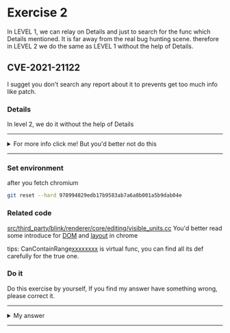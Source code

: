 # Exercise 2

In LEVEL 1, we can relay on Details and just to search for the func which Details mentioned. It is far away from the real bug hunting scene. therefore in LEVEL 2 we do the same as LEVEL 1 without the help of Details.

## CVE-2021-21122
I sugget you don't search any report about it to prevents get too much info like patch.


### Details

In level 2, we do it without the help of Details


---------

<details>
  <summary>For more info click me! But you'd better not do this</summary>

  https://bugs.chromium.org/p/chromium/issues/detail?id=1162131#c13

</details>

--------

### Set environment

after you fetch chromium
```sh
git reset --hard 978994829edb17b9583ab7a6a8b001a5b9dab04e
```

### Related code

[src/third_party/blink/renderer/core/editing/visible_units.cc](https://source.chromium.org/chromium/chromium/src/+/978994829edb17b9583ab7a6a8b001a5b9dab04e:third_party/blink/renderer/core/editing/visible_units.cc)
You'd better read some introduce for [DOM](https://chromium.googlesource.com/chromium/src/+/8689d5f68d3ce081fb0b81230a4f316c03221418/third_party/blink/renderer/core/dom/#dom) and [layout](https://chromium.googlesource.com/chromium/src/+/8689d5f68d3ce081fb0b81230a4f316c03221418/third_party/blink/renderer/core/layout/#blink-layout) in chrome

tips: CanContainRange[xxxxxxxx]() is virtual func, you can find all its def carefully for the true one.
### Do it
Do this exercise by yourself, If you find my answer have something wrong, please correct it.


---------

<details>
  <summary>My answer</summary>
  
  At first, I analysis the [patched file](https://source.chromium.org/chromium/chromium/src/+/978994829edb17b9583ab7a6a8b001a5b9dab04e:third_party/blink/renderer/core/layout/hit_test_result.cc), but have no idea about the bug, so I see more about this cve at issue website. I notice that it was found by [Grammarinator fuzzer](https://github.com/renatahodovan/grammarinator), and when I want to use this fuzzer to continue this analysis, the usage can't run properly at my local. I don't make much time on environment or it's usage, because I don't think I can do the same as the author of this fuzzer in just two days :/

  Some bug found by fuzzer are difficult to find by analysis the source files, so I want continue this work with the help of break trace which author [pasted](https://bugs.chromium.org/p/chromium/issues/detail?id=1162131).
  
  I decide to analysis these func from top to bottom, the first
  ```c++
bool EndsOfNodeAreVisuallyDistinctPositions(const Node* node) {
  if (!node)
    return false;

  LayoutObject* layout_object = node->GetLayoutObject();
  if (!layout_object)
    return false;

  if (!layout_object->IsInline())
    return true;

  // Don't include inline tables.
  if (IsA<HTMLTableElement>(*node))
    return false;

  // A Marquee elements are moving so we should assume their ends are always
  // visibily distinct.
  if (IsA<HTMLMarqueeElement>(*node))
    return true;

  // There is a VisiblePosition inside an empty inline-block container.
  return layout_object->IsAtomicInlineLevel() &&
         CanHaveChildrenForEditing(node) &&
         !To<LayoutBox>(layout_object)->Size().IsEmpty() &&         [1]
         !HasRenderedNonAnonymousDescendantsWithHeight(layout_object);
}
  ```
  We can know [1] trigger the uaf from break trace. So the `layout_object` can be free before call [1]. `layout_object->IsAtomicInlineLevel()` seems like just a judgement, so we can analysis `CanHaveChildrenForEditing(node)`. Because `layout_object` get from `node`, so `layout_object` can be deleted by `node`.

  ```c++
inline bool CanHaveChildrenForEditing(const Node* node) {
  return !node->IsTextNode() && node->CanContainRangeEndPoint();
}
  ```
  `node->CanContainRangeEndPoint()` is a virtual func which can be override. At first I ignore this point and just notice this func return false...
  ```c++
bool HTMLMeterElement::CanContainRangeEndPoint() const {
  GetDocument().UpdateStyleAndLayoutTreeForNode(this);          [2]
  return GetComputedStyle() && !GetComputedStyle()->HasEffectiveAppearance();
}
  ```
  Notice this UpdateStyle, I guess it can delete object.
  ```c++
void Document::UpdateStyleAndLayoutTreeForNode(const Node* node) {
  [ ... ]
  DisplayLockUtilities::ScopedForcedUpdate scoped_update_forced(node);
  UpdateStyleAndLayoutTree();  [3]
}
  ```
  in [3] and later will call delete, we can get this by call tree.
  ```shell
  #1 0x563e4438c880 in Free base/allocator/partition_allocator/partition_root.h:673
  #2 0x563e4438c880 in operator delete third_party/blink/renderer/core/layout/layout_object.cc:240   [4]
  #3 0x563e443c643f in blink::LayoutObject::Destroy() third_party/blink/renderer/core/layout/layout_object.cc:3826
  #4 0x563e443c6169 in blink::LayoutObject::DestroyAndCleanupAnonymousWrappers() layout_object.cc:?
  #5 0x563e42da53d3 in blink::Node::DetachLayoutTree(bool) third_party/blink/renderer/core/dom/node.cc:1714
  #6 0x563e42c3b542 in blink::Element::DetachLayoutTree(bool) element.cc:?
  #7 0x563e42a818bd in blink::ContainerNode::DetachLayoutTree(bool) third_party/blink/renderer/core/dom/container_node.cc:1014
  #8 0x563e42c3b534 in blink::Element::DetachLayoutTree(bool) third_party/blink/renderer/core/dom/element.cc:2807
  #9 0x563e42a818bd in blink::ContainerNode::DetachLayoutTree(bool) third_party/blink/renderer/core/dom/container_node.cc:1014
  #10 0x563e42c3b534 in blink::Element::DetachLayoutTree(bool) third_party/blink/renderer/core/dom/element.cc:2807
  #11 0x563e42da4968 in blink::Node::ReattachLayoutTree(blink::Node::AttachContext&) third_party/blink/renderer/core/dom/node.cc:1679
  #12 0x563e42c43106 in blink::Element::RebuildLayoutTree(blink::WhitespaceAttacher&) third_party/blink/renderer/core/dom/element.cc:3163
  #13 0x563e42a8660a in blink::ContainerNode::RebuildLayoutTreeForChild(blink::Node*, blink::WhitespaceAttacher&) third_party/blink/renderer/core/dom/container_node.cc:1378
  #14 0x563e42a869ca in blink::ContainerNode::RebuildChildrenLayoutTrees(blink::WhitespaceAttacher&) third_party/blink/renderer/core/dom/container_node.cc:1403
  #15 0x563e42c43428 in blink::Element::RebuildLayoutTree(blink::WhitespaceAttacher&) third_party/blink/renderer/core/dom/element.cc:3192
  #16 0x563e4293af00 in blink::StyleEngine::RebuildLayoutTree() third_party/blink/renderer/core/css/style_engine.cc:2071
  #17 0x563e4293c4d7 in blink::StyleEngine::UpdateStyleAndLayoutTree() third_party/blink/renderer/core/css/style_engine.cc:2110
  #18 0x563e42aee703 in blink::Document::UpdateStyle() third_party/blink/renderer/core/dom/document.cc:2540
  #19 0x563e42ade9f6 in blink::Document::UpdateStyleAndLayoutTree() third_party/blink/renderer/core/dom/document.cc:2493
  #20 0x563e42af049b in blink::Document::UpdateStyleAndLayoutTreeForNode(blink::Node const*)    [5]
  ```
  [5] is the func we mentioned above. [4] delete object and we can delete layout_object there by set content-visibility to hidden.
  
  So in `EndsOfNodeAreVisuallyDistinctPositions` after `CanHaveChildrenForEditing(node)` will trigger uaf


</details>

--------
